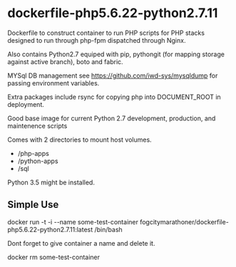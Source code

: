 # dockerfile-php5.6.22-python2.7.11

Dockerfile to construct container to run PHP scripts for PHP stacks designed to run through php-fpm dispatched 
through Nginx.  

Also contains Python2.7 equiped with pip, pythongit (for mapping storage against active branch), boto
and fabric.

MYSql DB management see https://github.com/iwd-sys/mysqldump for passing environment variables.

Extra packages include rsync for copying php into DOCUMENT_ROOT in deployment.

Good base image for current Python 2.7 development, production, and maintenence scripts

Comes with 2 directories to mount host volumes.

* /php-apps
* /python-apps
* /sql

Python 3.5 might be installed.

## Simple Use

docker run -t -i --name some-test-container fogcitymarathoner/dockerfile-php5.6.22-python2.7.11:latest /bin/bash

Dont forget to give container a name and delete it.

docker rm some-test-container
